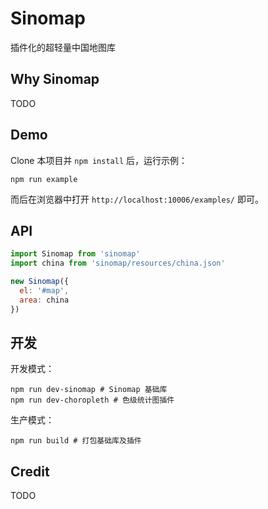 # Sinomap
插件化的超轻量中国地图库


## Why Sinomap
TODO


## Demo
Clone 本项目并 `npm install` 后，运行示例：

``` text
npm run example
```

而后在浏览器中打开 `http://localhost:10006/examples/` 即可。

## API

``` js
import Sinomap from 'sinomap'
import china from 'sinomap/resources/china.json'

new Sinomap({
  el: '#map',
  area: china
})
```


## 开发

开发模式：

``` text
npm run dev-sinomap # Sinomap 基础库
npm run dev-choropleth # 色级统计图插件
```

生产模式：

``` text
npm run build # 打包基础库及插件
```


## Credit
TODO
